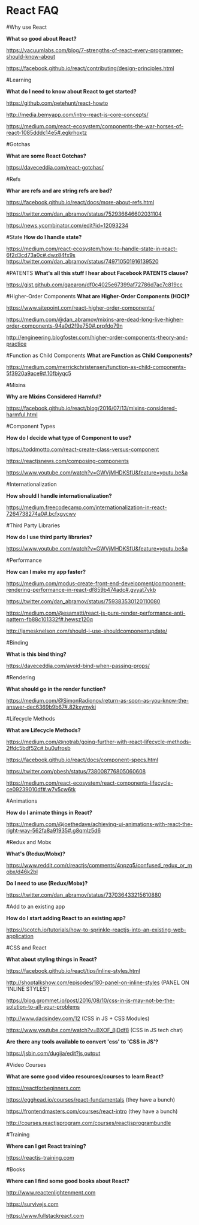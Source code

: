 # React FAQ

#Why use React

**What so good about React?**

https://vacuumlabs.com/blog/7-strengths-of-react-every-programmer-should-know-about

https://facebook.github.io/react/contributing/design-principles.html

#Learning

**What do I need to know about React to get started?**

https://github.com/petehunt/react-howto

http://media.bemyapp.com/intro-react-js-core-concepts/

https://medium.com/react-ecosystem/components-the-war-horses-of-react-1085dddc14e5#.egkrhoxtz

#Gotchas

**What are some React Gotchas?**

https://daveceddia.com/react-gotchas/

#Refs

**Whar are refs and are string refs are bad?**

https://facebook.github.io/react/docs/more-about-refs.html

https://twitter.com/dan_abramov/status/752936646602031104

https://news.ycombinator.com/edit?id=12093234

#State
**How do I handle state?**

https://medium.com/react-ecosystem/how-to-handle-state-in-react-6f2d3cd73a0c#.dwz84fx9s
https://twitter.com/dan_abramov/status/749710501916139520

#PATENTS
**What's all this stuff I hear about Facebook PATENTS clause?**

https://gist.github.com/gaearon/df0c4025e67399af72786d7ac7c819cc

#Higher-Order Components
**What are Higher-Order Components (HOC)?**

https://www.sitepoint.com/react-higher-order-components/

https://medium.com/@dan_abramov/mixins-are-dead-long-live-higher-order-components-94a0d2f9e750#.prpfdo79n

http://engineering.blogfoster.com/higher-order-components-theory-and-practice

#Function as Child Components
**What are Function as Child Components?**

https://medium.com/merrickchristensen/function-as-child-components-5f3920a9ace9#.10fbiyqc5

#Mixins

**Why are Mixins Considered Harmful?**

https://facebook.github.io/react/blog/2016/07/13/mixins-considered-harmful.html

#Component Types

**How do I decide what type of Component to use?**

https://toddmotto.com/react-create-class-versus-component

https://reactjsnews.com/composing-components


https://www.youtube.com/watch?v=GWVjMHDKSfU&feature=youtu.be&a

#Internationalization 

**How should I handle internationalization?**

https://medium.freecodecamp.com/internationalization-in-react-7264738274a0#.bcfxgycwv

#Third Party Libraries

**How do I use third party libraries?**

https://www.youtube.com/watch?v=GWVjMHDKSfU&feature=youtu.be&a

#Performance

**How can I make my app faster?**

https://medium.com/modus-create-front-end-development/component-rendering-performance-in-react-df859b474adc#.gvyat7vkb

https://twitter.com/dan_abramov/status/759383530120110080

https://medium.com/@esamatti/react-js-pure-render-performance-anti-pattern-fb88c101332f#.hewsz120q

http://jamesknelson.com/should-i-use-shouldcomponentupdate/

#Binding

**What is this bind thing?**

https://daveceddia.com/avoid-bind-when-passing-props/

#Rendering

**What should go in the render function?**

https://medium.com/@SimonRadionov/return-as-soon-as-you-know-the-answer-dec6369b9b67#.82kxymyki

#Lifecycle Methods

**What are Lifecycle Methods?**

https://medium.com/@notrab/going-further-with-react-lifecycle-methods-2ffdc5bdf52c#.bu0ufrosb

https://facebook.github.io/react/docs/component-specs.html

https://twitter.com/pbesh/status/738008776805060608

https://medium.com/react-ecosystem/react-components-lifecycle-ce09239010df#.w7v5cw6tk

#Animations

**How do I animate things in React?**

https://medium.com/@joethedave/achieving-ui-animations-with-react-the-right-way-562fa8a91935#.g8qmlz5d6

#Redux and Mobx

**What's (Redux/Mobx)?**

https://www.reddit.com/r/reactjs/comments/4npzq5/confused_redux_or_mobx/d46k2bl

**Do I need to use (Redux/Mobx)?**

https://twitter.com/dan_abramov/status/737036433215610880

#Add to an existing app

**How do I start adding React to an existing app?**

https://scotch.io/tutorials/how-to-sprinkle-reactjs-into-an-existing-web-application

#CSS and React

**What about styling things in React?**

https://facebook.github.io/react/tips/inline-styles.html

http://shoptalkshow.com/episodes/180-panel-on-inline-styles (PANEL ON 'INLINE STYLES')

https://blog.grommet.io/post/2016/08/10/css-in-js-may-not-be-the-solution-to-all-your-problems

http://www.dadsindev.com/12 (CSS in JS + CSS Modules)

https://www.youtube.com/watch?v=BXOF_8jDdf8 (CSS in JS tech chat)

**Are there any tools available to convert 'css' to 'CSS in JS'?**

https://jsbin.com/dugija/edit?js,output

#Video Courses

**What are some good video resources/courses to learn React?**

https://reactforbeginners.com

https://egghead.io/courses/react-fundamentals (they have a bunch)

https://frontendmasters.com/courses/react-intro (they have a bunch)

http://courses.reactjsprogram.com/courses/reactjsprogrambundle

#Training

**Where can I get React training?**

https://reactjs-training.com

#Books

**Where can I find some good books about React?**

http://www.reactenlightenment.com

https://survivejs.com

https://www.fullstackreact.com
